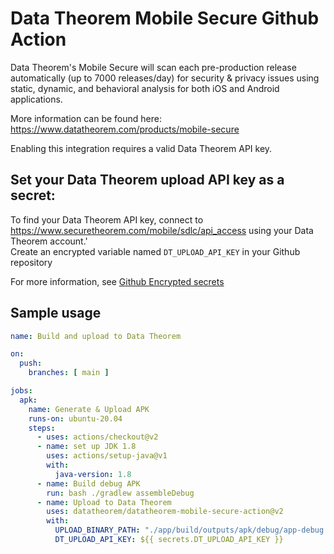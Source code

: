 # Data Theorem Mobile Secure Github Action

Data Theorem's Mobile Secure will scan each pre-production release automatically (up to 7000 releases/day)
for security & privacy issues using static, dynamic, and behavioral analysis for both iOS and Android applications.

More information can be found here:  
https://www.datatheorem.com/products/mobile-secure

Enabling this integration requires a valid Data Theorem API key.

## Set your Data Theorem upload API key as a secret:
To find your Data Theorem API key, connect to https://www.securetheorem.com/mobile/sdlc/api_access using your Data Theorem account.'  
Create an encrypted variable named `DT_UPLOAD_API_KEY` in your Github repository

For more information, see [Github Encrypted secrets](https://docs.github.com/en/actions/reference/encrypted-secrets)

## Sample usage

```yaml
name: Build and upload to Data Theorem

on:
  push:
    branches: [ main ]

jobs:
  apk:
    name: Generate & Upload APK
    runs-on: ubuntu-20.04
    steps:
      - uses: actions/checkout@v2
      - name: set up JDK 1.8
        uses: actions/setup-java@v1
        with:
          java-version: 1.8
      - name: Build debug APK
        run: bash ./gradlew assembleDebug
      - name: Upload to Data Theorem
        uses: datatheorem/datatheorem-mobile-secure-action@v2
        with:
          UPLOAD_BINARY_PATH: "./app/build/outputs/apk/debug/app-debug.apk"
          DT_UPLOAD_API_KEY: ${{ secrets.DT_UPLOAD_API_KEY }}
```